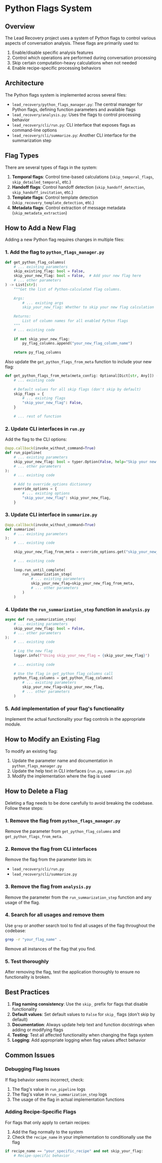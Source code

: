 # Python Flags System

## Overview

The Lead Recovery project uses a system of Python flags to control various aspects of conversation analysis. These flags are primarily used to:

1. Enable/disable specific analysis features
2. Control which operations are performed during conversation processing
3. Skip certain computation-heavy calculations when not needed
4. Enable recipe-specific processing behaviors

## Architecture

The Python flags system is implemented across several files:

- `lead_recovery/python_flags_manager.py`: The central manager for Python flags, defining function parameters and available flags
- `lead_recovery/analysis.py`: Uses the flags to control processing behavior
- `lead_recovery/cli/run.py`: CLI interface that exposes flags as command-line options
- `lead_recovery/cli/summarize.py`: Another CLI interface for the summarization step

## Flag Types

There are several types of flags in the system:

1. **Temporal flags**: Control time-based calculations (`skip_temporal_flags`, `skip_detailed_temporal`, etc.)
2. **Handoff flags**: Control handoff detection (`skip_handoff_detection`, `skip_handoff_invitation`, etc.)
3. **Template flags**: Control template detection (`skip_recovery_template_detection`, etc.)
4. **Metadata flags**: Control extraction of message metadata (`skip_metadata_extraction`)

## How to Add a New Flag

Adding a new Python flag requires changes in multiple files:

### 1. Add the flag to `python_flags_manager.py`

```python
def get_python_flag_columns(
    # ... existing parameters
    skip_existing_flag: bool = False,
    skip_your_new_flag: bool = False,  # Add your new flag here
    # ... other parameters
) -> List[str]:
    """Get the list of Python-calculated flag columns.
    
    Args:
        # ... existing args
        skip_your_new_flag: Whether to skip your new flag calculation
        
    Returns:
        List of column names for all enabled Python flags
    """
    # ... existing code
    
    if not skip_your_new_flag:
        py_flag_columns.append("your_new_flag_column_name")
    
    return py_flag_columns
```

Also update the `get_python_flags_from_meta` function to include your new flag:

```python
def get_python_flags_from_meta(meta_config: Optional[Dict[str, Any]]) -> Dict[str, bool]:
    # ... existing code
    
    # Default values for all skip flags (don't skip by default)
    skip_flags = {
        # ... existing flags
        "skip_your_new_flag": False,
    }
    
    # ... rest of function
```

### 2. Update CLI interfaces in `run.py`

Add the flag to the CLI options:

```python
@app.callback(invoke_without_command=True)
def run_pipeline(
    # ... existing parameters
    skip_your_new_flag: bool = typer.Option(False, help="Skip your new flag functionality"),
    # ... other parameters
):
    # ... existing code
    
    # Add to override_options dictionary
    override_options = {
        # ... existing options
        "skip_your_new_flag": skip_your_new_flag,
    }
```

### 3. Update CLI interface in `summarize.py`

```python
@app.callback(invoke_without_command=True)
def summarize(
    # ... existing parameters
):
    # ... existing code
    
    skip_your_new_flag_from_meta = override_options.get("skip_your_new_flag", False)
    
    # ... existing code
    
    loop.run_until_complete(
        run_summarization_step(
            # ... existing parameters
            skip_your_new_flag=skip_your_new_flag_from_meta,
            # ... other parameters
        )
    )
```

### 4. Update the `run_summarization_step` function in `analysis.py`

```python
async def run_summarization_step(
    # ... existing parameters
    skip_your_new_flag: bool = False,
    # ... other parameters
):
    # ... existing code
    
    # Log the new flag
    logger.info(f"Using skip_your_new_flag = {skip_your_new_flag}")
    
    # ... existing code
    
    # Use the flag in get_python_flag_columns call
    python_flag_columns = get_python_flag_columns(
        # ... existing parameters
        skip_your_new_flag=skip_your_new_flag,
        # ... other parameters
    )
```

### 5. Add implementation of your flag's functionality

Implement the actual functionality your flag controls in the appropriate module.

## How to Modify an Existing Flag

To modify an existing flag:

1. Update the parameter name and documentation in `python_flags_manager.py`
2. Update the help text in CLI interfaces (`run.py`, `summarize.py`)
3. Modify the implementation where the flag is used

## How to Delete a Flag

Deleting a flag needs to be done carefully to avoid breaking the codebase. Follow these steps:

### 1. Remove the flag from `python_flags_manager.py`

Remove the parameter from `get_python_flag_columns` and `get_python_flags_from_meta`.

### 2. Remove the flag from CLI interfaces

Remove the flag from the parameter lists in:
- `lead_recovery/cli/run.py`
- `lead_recovery/cli/summarize.py`

### 3. Remove the flag from `analysis.py`

Remove the parameter from the `run_summarization_step` function and any usage of the flag.

### 4. Search for all usages and remove them

Use `grep` or another search tool to find all usages of the flag throughout the codebase:

```bash
grep -r "your_flag_name" .
```

Remove all instances of the flag that you find.

### 5. Test thoroughly

After removing the flag, test the application thoroughly to ensure no functionality is broken.

## Best Practices

1. **Flag naming consistency**: Use the `skip_` prefix for flags that disable functionality
2. **Default values**: Set default values to `False` for `skip_` flags (don't skip by default)
3. **Documentation**: Always update help text and function docstrings when adding or modifying flags
4. **Testing**: Test all affected functionality when changing the flags system
5. **Logging**: Add appropriate logging when flag values affect behavior

## Common Issues

### Debugging Flag Issues

If flag behavior seems incorrect, check:

1. The flag's value in `run_pipeline` logs
2. The flag's value in `run_summarization_step` logs
3. The usage of the flag in actual implementation functions

### Adding Recipe-Specific Flags

For flags that only apply to certain recipes:
1. Add the flag normally to the system
2. Check the `recipe_name` in your implementation to conditionally use the flag

```python
if recipe_name == "your_specific_recipe" and not skip_your_flag:
    # Recipe-specific behavior
``` 
